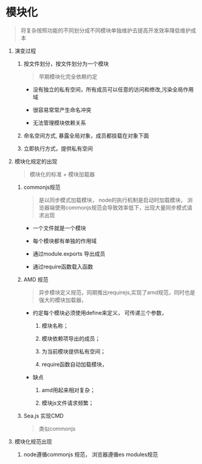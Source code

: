 # 模块化
> 将复杂按照功能的不同划分成不同模块单独维护去提高开发效率降低维护成本 

1. 演变过程

    1. 按文件划分，按文件划分为一个模块

       > 早期模块化完全依赖约定

       * 没有独立的私有空间，所有成员可以任意的访问和修改,污染全局作用域

       * 很容易常常产生命名冲突

       * 无法管理模块依赖关系

    2. 命名空间方式, 暴露全局对象，成员都挂载在对象下面
       
    3. 立即执行方式，提供私有空间

2. 模块化规定的出现

    > 模块化的标准 + 模块加载器

    1. commonjs规范

        > 是以同步模式加载模块， node的执行机制是启动时加载模块， 浏览器端使用commonjs规范会导致效率低下，出现大量同步模式请求出现
       
       * 一个文件就是一个模块

       * 每个模块都有单独的作用域

       * 通过module.exports 导出成员

       * 通过require函数载入函数

    2. AMD 规范

       > 异步模块定义规范，同期推出requirejs,实现了amd规范，同时也是强大的模块加载器，

       * 约定每个模块必须使用define来定义， 可传递三个参数， 

          1. 模块名称； 

          2. 模块依赖项导出的成员； 

          3. 为当前模块提供私有空间； 

          4. require函数自动加载模块， 

       * 缺点
         
          1. amd用起来相对复杂；

          2. 模块js文件请求频繁；

    3. Sea.js 实现CMD
       
       > 类似commonjs




3. 模块化规范出现

   1. node遵循commonjs 规范， 浏览器遵循es modules规范


      


  


    
        


   

